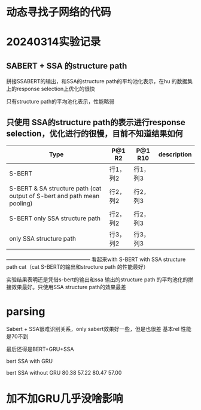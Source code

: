 # 动态寻找子网络的代码


# 20240314实验记录



## SABERT + SSA 的structure path 
拼接SSABERT的输出，和SSA的structure path的平均池化表示，在hu 的数据集上的response selection上优化的很快

只有structure path的平均池化表示，性能略弱

## 只使用 SSA的structure path的表示进行response selection，优化进行的很慢，目前不知道结果如何


| Type     | P@1 R2     | P@1 R10    |description|
| -------- | -------- | -------- |-------- |
|S-BERT | 行1，列2 | 行1，列3 |           |
|S-BERT & SA structure path (cat output of S-bert and path mean pooling) | 行2，列2 | 行2，列3 |
|S-BERT only SSA structure path | 行2，列2 | 行2，列3 |
| only SSA structure path | 行3，列2 | 行3，列3 |
————————————————
看起来with S-BERT with SSA structure path cat（cat S-BERT的输出和structure path 的性能最好）

实验结果表明还是凭借s-bert的输出和ssa 输出的structure path 的平均池化的拼接效果最好。只使用SSA structure path的效果最差

# parsing
 
 Sabert + SSA很难识别关系，only sabert效果好一些，但是也很差 基本rel 性能是70不到

 最后还得是BERT+GRU+SSA
 
 bert SSA with GRU

 bert SSA without GRU
 80.38 57.22
 80.47 57.00

 # 加不加GRU几乎没啥影响